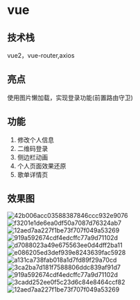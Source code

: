 # vue
## 技术栈
vue2，vue-router,axios
## 亮点
使用图片懒加载，实现登录功能(前置路由守卫)
## 功能
1. 修改个人信息
2. 二维码登录
3. 侧边栏动画
4. 个人页面效果还原
5. 歌单详情页
## 效果图
![42b006acc03588387846ccc932e9076](https://github.com/wangyuening0522/vue2/assets/111636755/c5ecac33-8ab7-45d8-a640-5742c4911f2c)
![f3201e1de6ea0df50a7087d76324ab7](https://github.com/wangyuening0522/vue2/assets/111636755/2a4daf17-ec0a-417c-a5bc-690f78286320)
![12aed7aa227f1be73f707f049a53269](https://github.com/wangyuening0522/vue2/assets/111636755/fc30fcfb-42f7-4fac-871d-c97589293e16)
![919a592674cdf4edcffc77a9d71102d](https://github.com/wangyuening0522/vue2/assets/111636755/554656da-8e22-4dbe-a7f3-8fd64da697ae)
![d7088023a49e675563ee0d4dff2ba11](https://github.com/wangyuening0522/vue2/assets/111636755/5ab7fb30-42ab-43f5-a77c-2e9bb55f023f)
![e086205ed3def939e8243639fac5928](https://github.com/wangyuening0522/vue2/assets/111636755/6bb2b2cd-2844-4e3e-8518-a64e2b0de11f)
![a131ca738fab018a1d7fd89f29a70cd](https://github.com/wangyuening0522/vue2/assets/111636755/933f95d0-1b55-42a2-bc3b-b09792f4369c)
![3ca2ba7d181f7588806ddc839af91d7](https://github.com/wangyuening0522/vue2/assets/111636755/82b5d71d-ad55-480d-a846-f63d32569647)
![919a592674cdf4edcffc77a9d71102d](https://github.com/wangyuening0522/vue2/assets/111636755/3894ca64-e4a3-4a3a-9dbb-d02a82327397)
![3cadd252ee0f5c23d6c84e8464ccf82](https://github.com/wangyuening0522/vue2/assets/111636755/c7fafc05-584d-41f6-afd2-1c1b431a91b6)
![12aed7aa227f1be73f707f049a53269](https://github.com/wangyuening0522/vue2/assets/111636755/78ac1bf3-141b-4271-8a4e-1068514ec322)

